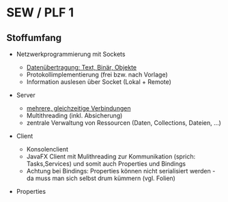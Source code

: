 # SEW / PLF 1

## Stoffumfang

- Netzwerkprogrammierung mit Sockets
  - [Datenübertragung: Text, Binär, Objekte](Sockets_Datenuebertragung.md)
  - Protokollimplementierung (frei bzw. nach Vorlage)
  - Information auslesen über Socket (Lokal + Remote)

- Server
  - [mehrere, gleichzeitige Verbindungen](Server_Verbindungen.md)
  - Multithreading (inkl. Absicherung)
  - zentrale Verwaltung von Ressourcen (Daten, Collections, Dateien, ...)

- Client
  - Konsolenclient
  - JavaFX Client mit Mulithreading zur Kommunikation (sprich: Tasks,Services) und somit auch Properties und Bindings
  - Achtung bei Bindings: Properties können nicht serialisiert werden - da muss man sich selbst drum kümmern (vgl. Folien)

- Properties

